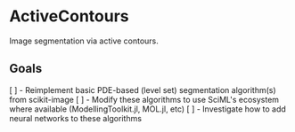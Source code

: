 # ActiveContours

Image segmentation via active contours. 

## Goals
[ ] - Reimplement basic PDE-based (level set) segmentation algorithm(s) from scikit-image
[ ] - Modify these algorithms to use SciML's ecosystem where available (ModellingToolkit.jl, MOL.jl, etc)
[ ] - Investigate how to add neural networks to these algorithms
